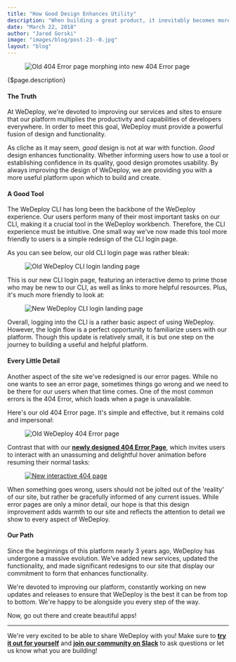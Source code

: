```yaml
---
title: "How Good Design Enhances Utility"
description: "When building a great product, it inevitably becomes more and more important to consider design. Is the design pleasing? Is it clear? Does it inspire? And, most importantly, is the design of the product coherent with its purpose?"
date: "March 22, 2018"
author: "Jared Gorski"
image: "images/blog/post-23--0.jpg"
layout: "blog"
---
```


<article>

<figure>
  <img class="blog-img-shadow" src="/images/blog/post-23--0.jpg" alt="Old 404 Error page morphing into new 404 Error page">
</figure>

{$page.description}

#### The Truth

At WeDeploy, we're devoted to improving our services and sites to ensure that our platform multiplies the productivity and capabilities of developers everywhere. In order to meet this goal, WeDeploy must provide a powerful fusion of design and functionality.

As cliche as it may seem, *good* design is not at war with function. *Good* design enhances functionality. Whether informing users how to use a tool or establishing confidence in its quality, good design promotes usability. By always improving the design of WeDeploy, we are providing you with a more useful platform upon which to build and create.

#### A Good Tool

The WeDeploy CLI has long been the backbone of the WeDeploy experience. Our users perform many of their most important tasks on our CLI, making it a crucial tool in the WeDeploy workbench. Therefore, the CLI experience must be intuitive. One small way we've now made this tool more friendly to users is a simple redesign of the CLI login page.

As you can see below, our old CLI login page was rather bleak:

<figure>
  <img class="blog-img-shadow" src="/images/blog/post-23--1.jpg" alt="Old WeDeploy CLI login landing page">
</figure>

This is our new CLI login page, featuring an interactive demo to prime those who may be new to our CLI, as well as links to more helpful resources. Plus, it's much more friendly to look at:

<figure>
  <img class="blog-img-shadow" src="/images/blog/post-23--2.jpg" alt="New WeDeploy CLI login landing page">
</figure>

Overall, logging into the CLI is a rather basic aspect of using WeDeploy. However, the login flow is a perfect opportunity to familiarize users with our platform. Though this update is relatively small, it is but one step on the journey to building a useful and helpful platform.


#### Every Little Detail

Another aspect of the site we've redesigned is our error pages. While no one wants to see an error page, sometimes things go wrong and we need to be there for our users when that time comes. One of the most common errors is the 404 Error, which loads when a page is unavailable.

Here's our old 404 Error page. It's simple and effective, but it remains cold and impersonal:

<figure>
  <img class="blog-img-shadow" src="/images/blog/post-23--3.jpg" alt="Old WeDeploy 404 Error page">
</figure>

Contrast that with our **[newly designed 404 Error Page](https://console.wedeploy.com/darn)**, which invites users to interact with an unassuming and delightful hover animation before resuming their normal tasks:

<figure>
  <a href="https://console.wedeploy.com/oops" target="_blank">
    <img class="blog-img-shadow" src="/images/blog/post-23--4.jpg" alt="New interactive 404 page">
  </a>
</figure>

When something goes wrong, users should not be jolted out of the 'reality' of our site, but rather be gracefully informed of any current issues. While error pages are only a minor detail, our hope is that this design improvement adds warmth to our site and reflects the attention to detail we show to every aspect of WeDeploy.


#### Our Path

Since the beginnings of this platform nearly 3 years ago, WeDeploy has undergone a massive evolution. We've added new services, updated the functionality, and made significant redesigns to our site that display our commitment to form that enhances functionality.

We're devoted to improving our platform, constantly working on new updates and releases to ensure that WeDeploy is the best it can be from top to bottom. We're happy to be alongside you every step of the way.

Now, go out there and create beautiful apps!

---

We're very excited to be able to share WeDeploy with you! Make sure to **[try it out for yourself](https://console.wedeploy.com)** and **[join our community on Slack](https://chat.wedeploy.com)** to ask questions or let us know what you are building!

</article>
